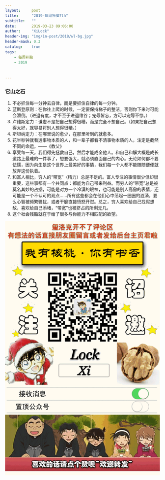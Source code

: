 ```yaml
---
layout:     post
title:      "2019-每周补脑7th"
subtitle:   ""
date:       2019-03-23 09:06:00
author:     "XiLock"
header-img: "img/in-post/2018/wl-bg.jpg"
header-mask: 0.3
catalog:    true
tags:
    - 每周补脑
    - 2019


---
```

 
### 它山之石
1. 不必抓住每一分钟去自律，而是要抓住自律的每一分钟。
1. 蓝斯登原则：在你往上爬的时候，一定要保持梯子的整洁，否则你下来时可能会滑倒。（进退有度，才不至于进退维谷；宠辱皆忘，方可以宠辱不惊。）
1. 卢维斯定力：谦虚不是把自己想得很糟，而是完全不想自己。（如果把自己想得太好，就容易将别人想得很糟。）
1. 斯坦纳定力：在哪里说的愈少，在那里听到的就愈多。
1. 花半秒钟就看透事物本质的人，和一辈子都看不清事物本质的人，注定是截然不同的命运。——《教父》
1. 享受每一天，我们得先拯救自己，然后才能成全他人。和自己和解大概是成长道路上最难的一件事了，想要强大，就必须直面自己的内心。无论如何都不要怯懦，因为向生是这个世界上最美好的事情，我们每一个人都不能随随便便就放弃这份执着。
1. 和富人相比，穷人的“带宽”（精力）总是不足的。富人专注的事情很少但却很重要，这些事都有一个共同点：都能为自己带来利益。而穷人的“带宽”总是被莫名其妙的占据，可能是对方一个冷漠的眼神，也可能是别人高傲的表情，还可能是一个不认可的观点……所有这些都会在他们心中荡起一圈圈的涟漪，要么心智被频繁骚扰，或者干脆直接愤怒开怼。总之，穷人喜欢给自己找假想敌，喜欢给自己添堵，“带宽”也被挤占的所剩无几。
1. 这个社会残酷就在于给了很多与你能力不相匹配的欲望。



![](/img/wc-tail.GIF)
